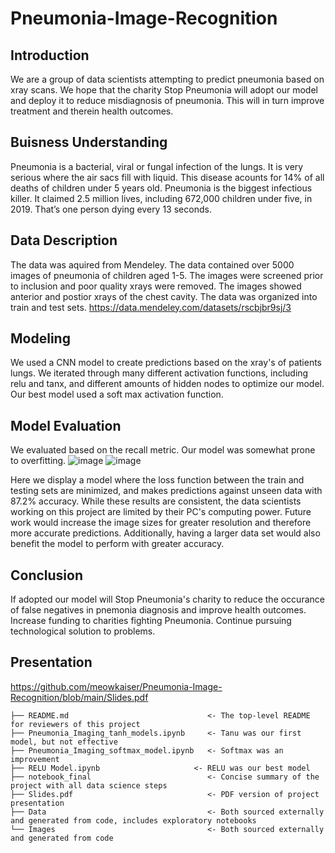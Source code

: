 # Pneumonia-Image-Recognition
## Introduction
We are a group of data scientists attempting to predict pneumonia based on xray scans. We hope that the charity Stop Pneumonia will adopt our model and deploy it to reduce misdiagnosis of pneumonia. This will in turn improve treatment and therein health outcomes.

## Buisness Understanding
Pneumonia is a bacterial, viral or fungal infection of the lungs. It is very serious where the air sacs fill with liquid. This disease acounts for 14% of all deaths of children under 5 years old.
Pneumonia is the biggest infectious killer.  It claimed 2.5 million lives, including 672,000 children under five, in 2019.
That’s one person dying every 13 seconds.

## Data Description
The data was aquired from Mendeley. The data contained over 5000 images of pneumonia of children aged 1-5. The images were screened prior to inclusion and poor quality xrays were removed. The images showed anterior and postior xrays of the chest cavity.
The data was organized into train and test sets.
https://data.mendeley.com/datasets/rscbjbr9sj/3
## Modeling
We used a CNN model to create predictions based on the xray's of patients lungs. We iterated through many different activation functions, including relu and tanx, and different amounts of hidden nodes to optimize our model. Our best model used a soft max activation function.

## Model Evaluation
We evaluated based on the recall metric.
Our model was somewhat prone to overfitting.
![image](https://user-images.githubusercontent.com/92397941/148302752-99096f53-9432-4e46-b34d-5f9c3ea2196a.png)
![image](https://user-images.githubusercontent.com/92397941/148302911-85978ed1-e540-49ff-880f-53413e8a504a.png)

Here we display a model where the loss function between the train and testing sets are minimized, and makes predictions against unseen data with 87.2% accuracy. While these results are consistent, the data scientists working on this project are limited by their PC's computing power. Future work would increase the image sizes for greater resolution and therefore more accurate predictions. Additionally, having a larger data set would also benefit the model to perform with greater accuracy.

## Conclusion
If adopted our model will Stop Pneumonia's charity to reduce the occurance of false negatives in pnemonia diagnosis and improve health outcomes.
Increase funding to charities fighting Pneumonia.
Continue pursuing technological solution to problems.

## Presentation
https://github.com/meowkaiser/Pneumonia-Image-Recognition/blob/main/Slides.pdf

```
├── README.md                               <- The top-level README for reviewers of this project
├── Pneumonia_Imaging_tanh_models.ipynb     <- Tanu was our first model, but not effective
├── Pneumonia_Imaging_softmax_model.ipynb   <- Softmax was an improvement
├── RELU Model.ipynb                     <- RELU was our best model
├── notebook_final                          <- Concise summary of the project with all data science steps
├── Slides.pdf                              <- PDF version of project presentation
├── Data                                    <- Both sourced externally and generated from code, includes exploratory notebooks
└── Images                                  <- Both sourced externally and generated from code
```  
